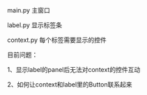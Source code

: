 

main.py
主窗口


label.py
显示标签条



context.py
每个标签需要显示的控件



目前问题：

1、显示label的panel后无法对context的控件互动

2、如何让context和label里的Button联系起来


